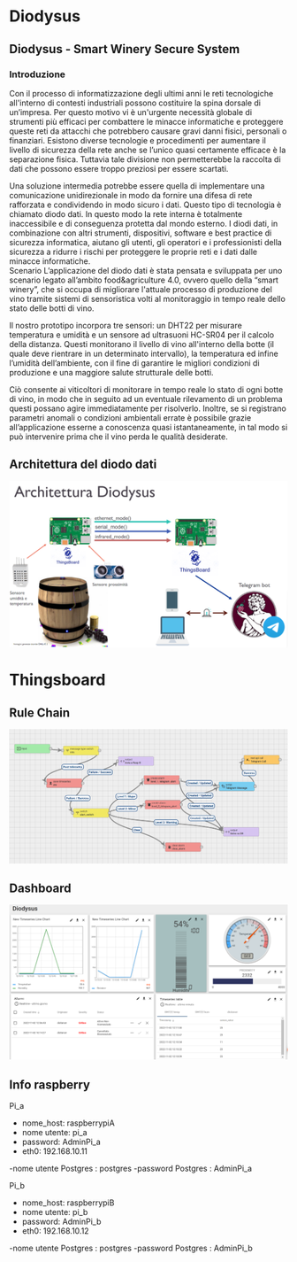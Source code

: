 # Diodysus

## Diodysus - Smart Winery Secure System
### Introduzione
Con il processo di informatizzazione degli ultimi anni le reti tecnologiche all'interno di contesti industriali possono costituire la spina dorsale di un’impresa. Per questo motivo vi è un'urgente necessità globale di strumenti più efficaci per combattere le minacce informatiche e proteggere queste reti da attacchi che potrebbero causare gravi danni fisici, personali o finanziari. Esistono diverse tecnologie e procedimenti per aumentare il livello di sicurezza della rete anche se l’unico quasi certamente efficace è la separazione fisica. Tuttavia tale divisione non permetterebbe la raccolta di dati che possono essere troppo preziosi per essere scartati.  

Una soluzione intermedia potrebbe essere quella di implementare una comunicazione unidirezionale in modo da fornire una difesa di rete rafforzata e condividendo in modo sicuro i dati. Questo tipo di tecnologia è chiamato diodo dati. In questo modo la rete interna è totalmente inaccessibile e di conseguenza protetta dal mondo esterno. I diodi dati, in combinazione con altri strumenti, dispositivi, software e best practice di sicurezza informatica, aiutano gli utenti, gli operatori e i professionisti della sicurezza a ridurre i rischi per proteggere le proprie reti e i dati dalle minacce informatiche.  
Scenario
L’applicazione del diodo dati è stata pensata e sviluppata per uno scenario legato all’ambito  food&agriculture 4.0, ovvero quello della “smart winery”, che si occupa di migliorare l'attuale processo di produzione del vino tramite sistemi di sensoristica volti al monitoraggio in tempo reale dello stato delle botti di vino.   

Il nostro prototipo incorpora tre sensori: un DHT22 per misurare temperatura e umidità e un sensore ad ultrasuoni HC-SR04 per il calcolo della distanza. Questi monitorano il livello di vino all'interno della botte (il quale deve rientrare in un determinato intervallo), la temperatura ed infine l’umidità dell’ambiente, con il fine di garantire le migliori condizioni di produzione e una maggiore salute strutturale delle botti.  

Ciò consente ai viticoltori di monitorare in tempo reale lo stato di ogni botte di vino, in modo che in seguito ad un eventuale rilevamento di un problema questi possano agire immediatamente per risolverlo. Inoltre, se si registrano parametri anomali o condizioni ambientali errate è possibile grazie all’applicazione esserne a conoscenza quasi istantaneamente, in tal modo si può intervenire prima che il vino perda le qualità desiderate.  


## Architettura del diodo dati
![My Image](script/images/arc.png)



# Thingsboard

## Rule Chain 
![My Image](script/images/rc.png)

## Dashboard
![My Image](script/images/dash.png)

## Info raspberry

Pi_a
- nome_host: raspberrypiA
- nome utente: pi_a
- password: AdminPi_a
- eth0: 192.168.10.11


-nome utente Postgres : postgres
-password Postgres : AdminPi_a

Pi_b
- nome_host: raspberrypiB
- nome utente: pi_b
- password: AdminPi_b
- eth0: 192.168.10.12

-nome utente Postgres : postgres
-password Postgres : AdminPi_b



